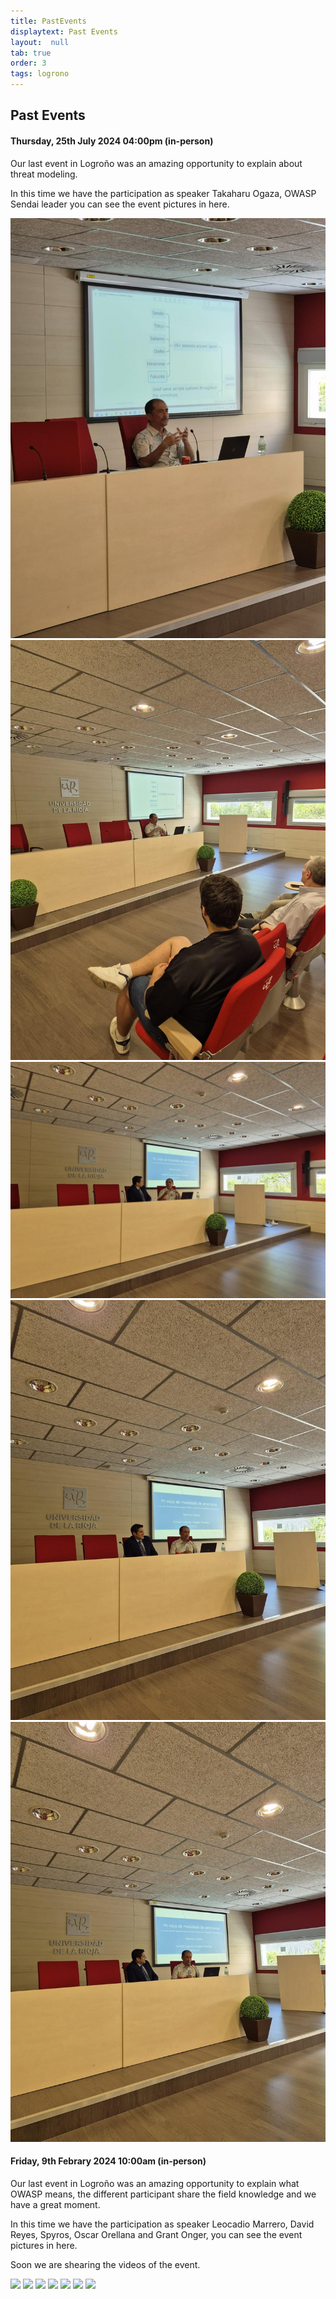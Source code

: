 ```yaml
---
title: PastEvents
displaytext: Past Events
layout:  null
tab: true
order: 3
tags: logrono
---
```


## Past Events

#### Thursday, 25th July 2024 04:00pm (in-person)

Our last event in Logroño was an amazing opportunity to explain about threat modeling.

In this time we have the participation as speaker Takaharu Ogaza, OWASP Sendai leader you can see the event pictures in here.


<td>
    <img src="assets/images/25_7_2024_1.jpeg">
</td>

<td>
    <img src="assets/images/25_7_2024_2.jpeg">
</td>

<td>
    <img src="assets/images/25_7_2024_3.jpeg">
</td>

<td>
    <img src="assets/images/25_7_2024_4.jpeg">
</td>

<td>
    <img src="assets/images/25_7_2024_5.jpeg">
</td>



#### Friday, 9th Febrary 2024 10:00am (in-person)

Our last event in Logroño was an amazing opportunity to explain what OWASP means, the different participant share the field knowledge and we have a great moment.

In this time we have the participation as speaker Leocadio Marrero, David Reyes, Spyros, Oscar Orellana and Grant Onger, you can see the event pictures in here.

Soon we are shearing the videos of the event.

<td>
    <img src="assets/images/IMG_2881.jpg">
</td>

<td>
    <img src="assets/images/IMG_3547.jpg">
</td>

<td>
    <img src="assets/images/IMG_3548.jpg">
</td>

<td>
    <img src="assets/images/IMG_3552.jpg">
</td>

<td>
    <img src="assets/images/IMG_2891.jpg">
</td>

<td>
    <img src="assets/images/IMG_2901.jpg">
</td>

<td>
    <img src="assets/images/IMG_2903.jpg">
</td>
